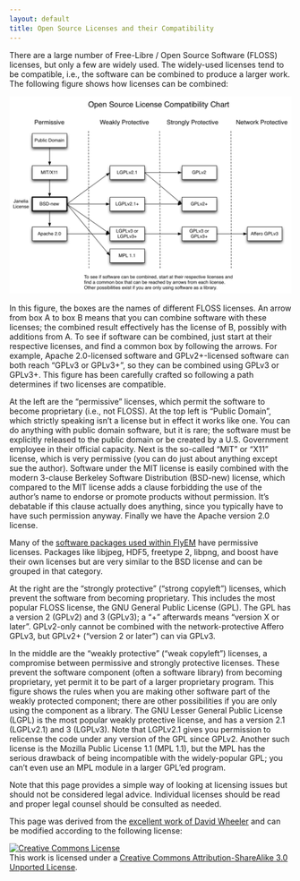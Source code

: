 ```yaml
---
layout: default
title: Open Source Licenses and their Compatibility
---
```


There are a large number of Free-Libre / Open Source Software (FLOSS) licenses, but only a few are widely used. The widely-used licenses tend to be compatible, i.e., the software can be combined to produce a larger work. The following figure shows how licenses can be combined:

![Diagram of FLOSS licenses and compatability](images/open_licenses.png)
 
In this figure, the boxes are the names of different FLOSS licenses. An arrow from box A to box B means that you can combine software with these licenses; the combined result effectively has the license of B, possibly with additions from A. To see if software can be combined, just start at their respective licenses, and find a common box by following the arrows. For example, Apache 2.0-licensed software and GPLv2+-licensed software can both reach “GPLv3 or GPLv3+”, so they can be combined using GPLv3 or GPLv3+. This figure has been carefully crafted so following a path determines if two licenses are compatible.

At the left are the “permissive” licenses, which permit the software to become proprietary (i.e., not FLOSS). At the top left is “Public Domain”, which strictly speaking isn’t a license but in effect it works like one. You can do anything with public domain software, but it is rare; the software must be explicitly released to the public domain or be created by a U.S. Government employee in their official capacity. Next is the so-called “MIT” or “X11” license, which is very permissive (you can do just about anything except sue the author). Software under the MIT license is easily combined with the modern 3-clause Berkeley Software Distribution (BSD-new) license, which compared to the MIT license adds a clause forbidding the use of the author’s name to endorse or promote products without permission.  It’s debatable if this clause actually does anything, since you typically have to have such permission anyway. Finally we have the Apache version 2.0 license.

Many of the [software packages used within FlyEM](/dependencies.html) have permissive licenses.  Packages like libjpeg, HDF5, freetype 2, libpng, and boost have their own licenses but are very similar to the BSD license and can be grouped in that category.

At the right are the “strongly protective” (“strong copyleft”) licenses, which prevent the software from becoming proprietary. This includes the most popular FLOSS license, the GNU General Public License (GPL). The GPL has a version 2 (GPLv2) and 3 (GPLv3); a “+” afterwards means “version X or later”. GPLv2-only cannot be combined with the network-protective Affero GPLv3, but GPLv2+ (“version 2 or later”) can via GPLv3.

In the middle are the “weakly protective” (“weak copyleft”) licenses, a compromise between permissive and strongly protective licenses. These prevent the software component (often a software library) from becoming proprietary, yet permit it to be part of a larger proprietary program. This figure shows the rules when you are making other software part of the weakly protected component; there are other possibilities if you are only using the component as a library. The GNU Lesser General Public License (LGPL) is the most popular weakly protective license, and has a version 2.1 (LGPLv2.1) and 3 (LGPLv3). Note that LGPLv2.1 gives you permission to relicense the code under any version of the GPL since GPLv2. Another such license is the Mozilla Public License 1.1 (MPL 1.1), but the MPL has the serious drawback of being incompatible with the widely-popular GPL; you can’t even use an MPL module in a larger GPL’ed program.

Note that this page provides a simple way of looking at licensing issues but should not be considered legal advice.  Individual licenses should be read and proper legal counsel should be consulted as needed.

This page was derived from the [excellent work of David Wheeler](http://www.dwheeler.com/essays/floss-license-slide.html) and can be modified according to the following license:

<a rel="license" href="http://creativecommons.org/licenses/by-sa/3.0/">
    <img alt="Creative Commons License" style="border-width:0" width="88" height="31" src="http://i.creativecommons.org/l/by-sa/3.0/88x31.png" />
</a>
<br />
This work is licensed under a <a rel="license" href="http://creativecommons.org/licenses/by-sa/3.0/">Creative Commons Attribution-ShareAlike 3.0 Unported License</a>.
